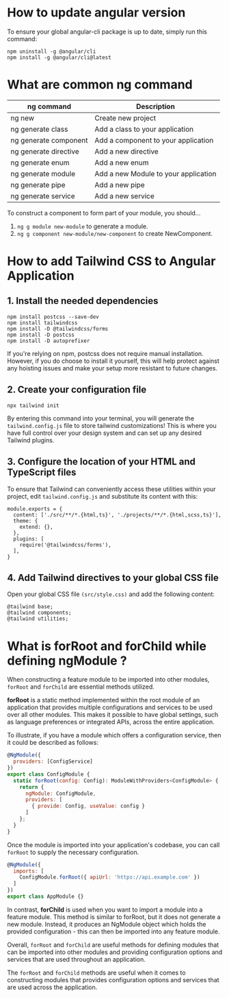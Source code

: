 # How to update angular version

To ensure your global angular-cli package is up to date, simply run this command:

```
npm uninstall -g @angular/cli
npm install -g @angular/cli@latest
```

# What are common ng command

| ng command                             | Description                          |
|----------------------------------------|--------------------------------------|
| ng new <Project Name>                  | Create new project                   |
| ng generate class <Class Name>         | Add a class to your application      |
| ng generate component <Component Name> | Add a component to your application  |
| ng generate directive <Directive Name> | Add a new directive                  |
| ng generate enum <Enum Name>           | Add a new enum                       |
| ng generate module <Module Name>       | Add a new Module to your application |
| ng generate pipe <Pipe Name>           | Add a new pipe                       |
| ng generate service <Service Name>     | Add a new service                    |


To construct a component to form part of your module, you should...

1. `ng g module new-module` to generate a module.
2. `ng g component new-module/new-component` to create NewComponent.

# How to add Tailwind CSS to Angular Application

## 1. Install the needed dependencies

```
npm install postcss --save-dev
npm install tailwindcss
npm install -D @tailwindcss/forms
npm install -D postcss
npm install -D autoprefixer
```

If you're relying on npm, postcss does not require manual installation. However, if you do choose to install it yourself, this will help protect against any hoisting issues and make your setup more resistant to future changes.

## 2. Create your configuration file

```
npx tailwind init
```
By entering this command into your terminal, you will generate the `tailwind.config.js` file to store tailwind customizations! This is where you have full control over your design system and can set up any desired Tailwind plugins.

## 3. Configure the location of your HTML and TypeScript files

To ensure that Tailwind can conveniently access these utilities within your project, edit `tailwind.config.js` and substitute its content with this:

```
module.exports = {
  content: ['./src/**/*.{html,ts}', './projects/**/*.{html,scss,ts}'],
  theme: {
    extend: {},
  },
  plugins: [
    require('@tailwindcss/forms'),
  ],
}
```

## 4. Add Tailwind directives to your global CSS file

Open your global CSS file `(src/style.css)` and add the following content:

```
@tailwind base;
@tailwind components;
@tailwind utilities;
```

# What is forRoot and forChild while defining ngModule ?

When constructing a feature module to be imported into other modules, `forRoot` and `forChild` are essential methods utilized.

**forRoot** is a static method implemented within the root module of an application that provides multiple configurations and services to be used over all other modules. This makes it possible to have global settings, such as language preferences or integrated APIs, across the entire application.

To illustrate, if you have a module which offers a configuration service, then it could be described as follows:

```javascript
@NgModule({
  providers: [ConfigService]
})
export class ConfigModule {
  static forRoot(config: Config): ModuleWithProviders<ConfigModule> {
    return {
      ngModule: ConfigModule,
      providers: [
        { provide: Config, useValue: config }
      ]
    };
  }
}
```

Once the module is imported into your application's codebase, you can call `forRoot` to supply the necessary configuration.

```javascript
@NgModule({
  imports: [
    ConfigModule.forRoot({ apiUrl: 'https://api.example.com' })
  ]
})
export class AppModule {}
```

In contrast, **forChild** is used when you want to import a module into a feature module. This method is similar to forRoot, but it does not generate a new module. Instead, it produces an NgModule object which holds the provided configuration - this can then be imported into any feature module.

Overall, `forRoot` and `forChild` are useful methods for defining modules that can be imported into other modules and providing configuration options and services that are used throughout an application.

The `forRoot` and `forChild` methods are useful when it comes to constructing modules that provides configuration options and services that are used across the application.

